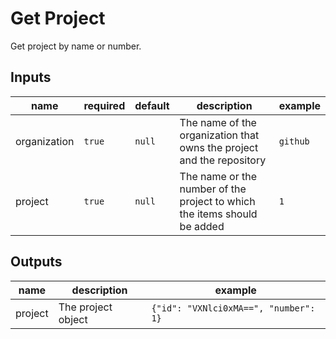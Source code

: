# Get Project

Get project by name or number.

## Inputs

| name | required | default | description | example |
| --- | --- | --- | --- | --- |
| organization | `true` | `null` | The name of the organization that owns the project and the repository | `github` |
| project | `true` | `null` | The name or the number of the project to which the items should be added | `1` |

## Outputs

| name | description | example |
| --- | --- | --- |
| project | The project object | `{"id": "VXNlci0xMA==", "number": 1}` |
